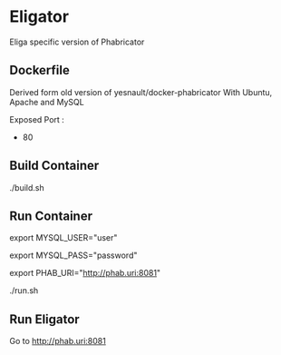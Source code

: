 Eligator
==================
Eliga specific version of Phabricator


Dockerfile
----------
Derived form old version of yesnault/docker-phabricator
With Ubuntu, Apache and MySQL

Exposed Port :
- 80


Build Container
---------------
./build.sh


Run Container
-------------
export MYSQL_USER="user"

export MYSQL_PASS="password"

export PHAB_URI="http://phab.uri:8081"

./run.sh



Run Eligator
---------------

Go to http://phab.uri:8081
